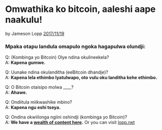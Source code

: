 # Omwathika ko bitcoin, aaleshi aape naakulu!

by Jameson Lopp [2017/11/19](https://twitter.com/lopp/status/932350908461133825)

<LanguageDropdown/>

### Mpaka otapu landula omapulo ngoka hagapulwa olundji:

Q: (Kombinga yo Bitcoin) Olye ndina okulineekela?  
A: **Kapena gumwe.**

Q: Uunake ndina okulanditha (eeBitcoin dhandje)?  
A: **Kapena lela ethimbo lyatulwapo, oto vulu oku landitha kehe ethimbo.**

Q: O Bitcoin otaisipo molwa ____?  
A: **Ahawe.**

Q: Ondiitula miikwashike mbino?  
A: **Kapena ngu eshi tseya.**


Q: Ondina okwiilonga ngiini oshindji (kombinga yo Bitcoin)?  
A: **We have a [wealth of content here](/nam/ng/translations/).** Or you can visit [lopp.net](https://www.lopp.net/bitcoin-information.html)